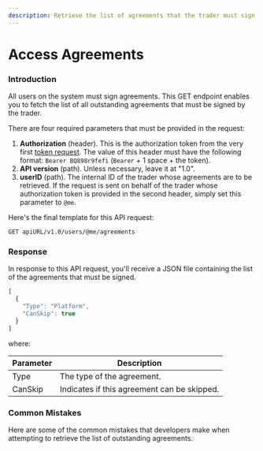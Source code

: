 ```yaml
---
description: Retrieve the list of agreements that the trader must sign
---
```


# Access Agreements

### Introduction

All users on the system must sign agreements. This GET endpoint enables you to fetch the list of all outstanding agreements that must be signed by the trader.

There are four required parameters that must be provided in the request:

1. **Authorization** (header). This is the authorization token from the very first [token request](../authentication/requesting-tokens/). The value of this header must have the following format: `Bearer BQ898r9fefi` (`Bearer` + 1 space + the token).
2. **API version** (path). Unless necessary, leave it at "1.0".
3. **userID** (path). The internal ID of the trader whose agreements are to be retrieved. If the request is sent on behalf of the trader whose authorization token is provided in the second header, simply set this parameter to `@me`.

Here's the final template for this API request:

```
GET apiURL/v1.0/users/@me/agreements
```

### Response

In response to this API request, you'll receive a JSON file containing the list of the agreements that must be signed.

```javascript
[
  {
    "Type": "Platform",
    "CanSkip": true
  }
]
```

where:

| Parameter | Description                                 |
| --------- | ------------------------------------------- |
| Type      | The type of the agreement.                  |
| CanSkip   | Indicates if this agreement can be skipped. |

### Common Mistakes

Here are some of the common mistakes that developers make when attempting to retrieve the list of outstanding agreements.

####
